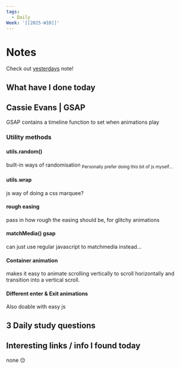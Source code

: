 ```yaml
---
tags:
  - Daily
Week: '[[2025-W10]]'
---
```

# Notes
Check out [yesterdays](2025-03-06) note!
## What have I done today

## Cassie Evans | GSAP
GSAP contains a timeline function to set when animations play

### Utility methods
#### utils.random()
built-in ways of randomisation
<sub>Personally prefer doing this bit of js myself...</sub>

#### utils.wrap
js way of doing a css marquee?

#### rough easing
pass in how rough the easing should be, for glitchy animations

#### matchMedia() gsap
can just use regular javascript to matchmedia instead...

#### Container animation
makes it easy to animate scrolling vertically to scroll horizontally and transition into a vertical scroll.

#### Different enter & Exit animations
Also doable with easy js

## 3 Daily study questions

## Interesting links / info I found today
none 😔